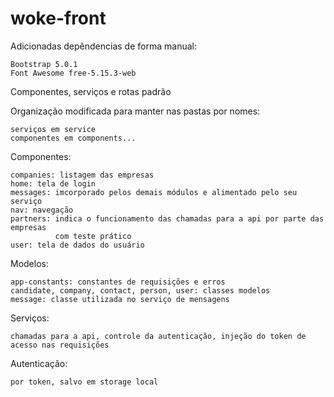# woke-front

Adicionadas depêndencias de forma manual:
    
    Bootstrap 5.0.1
    Font Awesome free-5.15.3-web

Componentes, serviços e rotas padrão

Organização modificada para manter nas pastas por nomes:

    serviços em service
    componentes em components...

Componentes:

    companies: listagem das empresas
    home: tela de login
    messages: imcorporado pelos demais módulos e alimentado pelo seu serviço
    nav: navegação
    partners: indica o funcionamento das chamadas para a api por parte das empresas
              com teste prático
    user: tela de dados do usuário

Modelos:
    
    app-constants: constantes de requisições e erros
    candidate, company, contact, person, user: classes modelos
    message: classe utilizada no serviço de mensagens
    
Serviços:
    
    chamadas para a api, controle da autenticação, injeção do token de acesso nas requisições

Autenticação:
    
    por token, salvo em storage local
